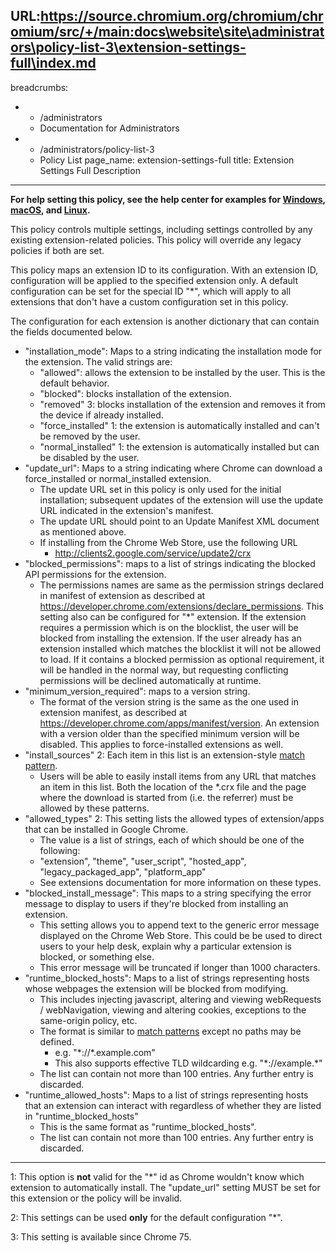URL:https://source.chromium.org/chromium/chromium/src/+/main:docs\website\site\administrators\policy-list-3\extension-settings-full\index.md
---
breadcrumbs:
- - /administrators
  - Documentation for Administrators
- - /administrators/policy-list-3
  - Policy List
page_name: extension-settings-full
title: Extension Settings Full Description
---

**For help setting this policy, see the help center for examples for
[Windows](https://support.google.com/chrome/a/answer/7532015?hl=en&ref_topic=7517516),
[macOS](https://support.google.com/chrome/a/answer/7517624?hl=en&ref_topic=7517516),
and
[Linux](https://support.google.com/chrome/a/answer/7517525?hl=en&ref_topic=7517516).**

This policy controls multiple settings, including settings controlled by any
existing extension-related policies. This policy will override any legacy
policies if both are set.

This policy maps an extension ID to its configuration. With an extension ID,
configuration will be applied to the specified extension only. A default
configuration can be set for the special ID "\*", which will apply to all
extensions that don't have a custom configuration set in this policy.

The configuration for each extension is another dictionary that can contain the
fields documented below.

*   "installation_mode": Maps to a string indicating the installation
            mode for the extension. The valid strings are:
    *   "allowed": allows the extension to be installed by the user.
                This is the default behavior.
    *   "blocked": blocks installation of the extension.
    *   "removed" 3: blocks installation of the extension and removes it
                from the device if already installed.
    *   "force_installed" 1: the extension is automatically installed
                and can't be removed by the user.
    *   "normal_installed" 1: the extension is automatically installed
                but can be disabled by the user.
*   "update_url": Maps to a string indicating where Chrome can download
            a force_installed or normal_installed extension.
    *   The update URL set in this policy is only used for the initial
                installation; subsequent updates of the extension will use the
                update URL indicated in the extension's manifest.
    *   The update URL should point to an Update Manifest XML document
                as mentioned above.
    *   If installing from the Chrome Web Store, use the following URL
        *   http://clients2.google.com/service/update2/crx
*   "blocked_permissions": maps to a list of strings indicating the
            blocked API permissions for the extension.
    *   The permissions names are same as the permission strings
                declared in manifest of extension as described at
                <https://developer.chrome.com/extensions/declare_permissions>.
                This setting also can be configured for "\*" extension. If the
                extension requires a permission which is on the blocklist, the
                user will be blocked from installing the extension. If the user
                already has an extension installed which matches the blocklist
                it will not be allowed to load. If it contains a blocked
                permission as optional requirement, it will be handled in the
                normal way, but requesting conflicting permissions will be
                declined automatically at runtime.
*   "minimum_version_required": maps to a version string.
    *   The format of the version string is the same as the one used in
                extension manifest, as described at
                <https://developer.chrome.com/apps/manifest/version>. An
                extension with a version older than the specified minimum
                version will be disabled. This applies to force-installed
                extensions as well.
*   "install_sources" 2: Each item in this list is an extension-style
            [match
            pattern](https://developer.chrome.com/extensions/match_patterns).
    *   Users will be able to easily install items from any URL that
                matches an item in this list. Both the location of the \*.crx
                file and the page where the download is started from (i.e. the
                referrer) must be allowed by these patterns.
*   "allowed_types" 2: This setting lists the allowed types of
            extension/apps that can be installed in Google Chrome.
    *   The value is a list of strings, each of which should be one of
                the following:
    *   "extension", "theme", "user_script", "hosted_app",
                "legacy_packaged_app", "platform_app"
    *   See extensions documentation for more information on these
                types.
*   "blocked_install_message": This maps to a string specifying the
            error message to display to users if they're blocked from installing
            an extension.
    *   This setting allows you to append text to the generic error
                message displayed on the Chrome Web Store. This could be be used
                to direct users to your help desk, explain why a particular
                extension is blocked, or something else.
    *   This error message will be truncated if longer than 1000
                characters.
*   "runtime_blocked_hosts": Maps to a list of strings representing
            hosts whose webpages the extension will be blocked from modifying.
    *   This includes injecting javascript, altering and viewing
                webRequests / webNavigation, viewing and altering cookies,
                exceptions to the same-origin policy, etc.
    *   The format is similar to [match
                patterns](https://developer.chrome.com/extensions/match_patterns)
                except no paths may be defined.
        *   e.g. "\*://\*.example.com"
        *   This also supports effective TLD wildcarding e.g.
                    "\*://example.\*"
    *   The list can contain not more than 100 entries. Any further
                entry is discarded.
*   "runtime_allowed_hosts": Maps to a list of strings representing
            hosts that an extension can interact with regardless of whether they
            are listed in "runtime_blocked_hosts"
    *   This is the same format as "runtime_blocked_hosts".
    *   The list can contain not more than 100 entries. Any further
                entry is discarded.

____________________________________________________________________________

1: This option is **not** valid for the "\*" id as Chrome wouldn't know which
extension to automatically install. The "update_url" setting MUST be set for
this extension or the policy will be invalid.

2: This settings can be used **only** for the default configuration "\*".

3: This setting is available since Chrome 75.
